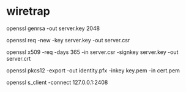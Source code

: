 # wiretrap

openssl genrsa -out server.key 2048

openssl req -new -key server.key -out server.csr

openssl x509 -req -days 365 -in server.csr -signkey server.key -out server.crt

openssl pkcs12 -export -out identity.pfx -inkey key.pem -in cert.pem

openssl s_client -connect 127.0.0.1:2408
